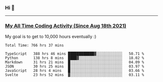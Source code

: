 ### Hi 🙂

---

### <a href="https://wakatime.com/@Eroxl">My All Time Coding Activity (Since Aug 18th 2021)</a>
My goal is to get to 10,000 hours eventually :)
<!--START_SECTION:waka-->

```text
Total Time: 766 hrs 37 mins

TypeScript   388 hrs 46 mins ████████████▓░░░░░░░░░░░░   50.71 %
Python       138 hrs 8 mins  ████▓░░░░░░░░░░░░░░░░░░░░   18.02 %
Markdown     31 hrs 21 mins  █░░░░░░░░░░░░░░░░░░░░░░░░   04.09 %
JSON         30 hrs 25 mins  █░░░░░░░░░░░░░░░░░░░░░░░░   03.97 %
JavaScript   28 hrs 4 mins   █░░░░░░░░░░░░░░░░░░░░░░░░   03.66 %
Svelte       23 hrs 52 mins  ▓░░░░░░░░░░░░░░░░░░░░░░░░   03.11 %
```

<!--END_SECTION:waka-->
